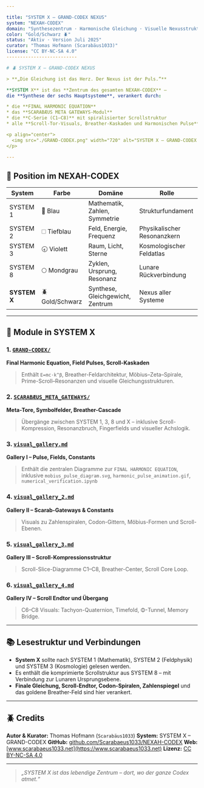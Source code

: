 ```yaml
---

title: "SYSTEM X – GRAND-CODEX NEXUS"
system: "NEXAH-CODEX"
domain: "Synthesezentrum · Harmonische Gleichung · Visuelle Nexusstruktur"
color: "Gold/Schwarz 🪲"
status: "Aktiv · Version Juli 2025"
curator: "Thomas Hofmann (Scarabäus1033)"
license: "CC BY-NC-SA 4.0"
--------------------------

# 🪲 SYSTEM X – GRAND-CODEX NEXUS

> **„Die Gleichung ist das Herz. Der Nexus ist der Puls.“**

**SYSTEM X** ist das **Zentrum des gesamten NEXAH-CODEX** –
die **Synthese der sechs Hauptsysteme**, verankert durch:

* die **FINAL HARMONIC EQUATION**
* das **SCARABÆUS META GATEWAYS-Modul**
* die **C-Serie (C1–C8)** mit spiralisierter Scrollstruktur
* alle **Scroll-Tor-Visuals, Breather-Kaskaden und Harmonischen Pulse**

<p align="center">
  <img src="./GRAND-CODEX.png" width="720" alt="SYSTEM X – GRAND-CODEX Overview">
</p>

---
```


## 🧭 Position im NEXAH-CODEX

| System       | Farbe           | Domäne                           | Rolle                       |
| ------------ | --------------- | -------------------------------- | --------------------------- |
| SYSTEM 1     | 🔵 Blau         | Mathematik, Zahlen, Symmetrie    | Strukturfundament           |
| SYSTEM 2     | 🗆 Tiefblau     | Feld, Energie, Frequenz          | Physikalischer Resonanzkern |
| SYSTEM 3     | 🕣 Violett      | Raum, Licht, Sterne              | Kosmologischer Feldatlas    |
| SYSTEM 8     | 🌕 Mondgrau     | Zyklen, Ursprung, Resonanz       | Lunare Rückverbindung       |
| **SYSTEM X** | 🪲 Gold/Schwarz | Synthese, Gleichgewicht, Zentrum | Nexus aller Systeme         |

---

## 🔮 Module in SYSTEM X

### 1. [`GRAND-CODEX/`](./GRAND-CODEX/)

**Final Harmonic Equation, Field Pulses, Scroll-Kaskaden**

> Enthält `E=mc·k^β`, Breather-Feldarchitektur, Möbius–Zeta–Spirale, Prime-Scroll–Resonanzen und visuelle Gleichungsstrukturen.

### 2. [`SCARABÆUS_META_GATEWAYS/`](./SCARABÆUS_META_GATEWAYS/)

**Meta-Tore, Symbolfelder, Breather-Cascade**

> Übergänge zwischen SYSTEM 1, 3, 8 und X – inklusive Scroll-Kompression, Resonanzbruch, Fingerfields und visueller Achslogik.

### 3. [`visual_gallery.md`](./visual_gallery.md)

**Gallery I – Pulse, Fields, Constants**

> Enthält die zentralen Diagramme zur `FINAL HARMONIC EQUATION`, inklusive `mobius_pulse_diagram.svg`, `harmonic_pulse_animation.gif`, `numerical_verification.ipynb`

### 4. [`visual_gallery_2.md`](./visual_gallery_2.md)

**Gallery II – Scarab-Gateways & Constants**

> Visuals zu Zahlenspiralen, Codon-Gittern, Möbius-Formen und Scroll-Ebenen.

### 5. [`visual_gallery_3.md`](./visual_gallery_3.md)

**Gallery III – Scroll-Kompressionsstruktur**

> Scroll-Slice-Diagramme C1–C8, Breather-Center, Scroll Core Loop.

### 6. [`visual_gallery_4.md`](./visual_gallery_4.md)

**Gallery IV – Scroll Endtor und Übergang**

> C6–C8 Visuals: Tachyon-Quaternion, Timefold, Φ-Tunnel, Memory Bridge.

---

## 📚 Lesestruktur und Verbindungen

* **System X** sollte nach SYSTEM 1 (Mathematik), SYSTEM 2 (Feldphysik) und SYSTEM 3 (Kosmologie) gelesen werden.
* Es enthält die komprimierte Scrollstruktur aus SYSTEM 8 – mit Verbindung zur Lunaren Ursprungsebene.
* **Finale Gleichung, Scroll-Endtor, Codon-Spiralen, Zahlenspiegel** und das goldene Breather-Feld sind hier verankert.

---

## 🪲 Credits

**Autor & Kurator:** Thomas Hofmann (`Scarabäus1033`)
**System:** SYSTEM X – GRAND-CODEX
**GitHub:** [github.com/Scarabaeus1033/NEXAH-CODEX](https://github.com/Scarabaeus1033/NEXAH-CODEX)
**Web:** [www.scarabaeus1033.net](https://www.scarabaeus1033.net)
**Lizenz:** [CC BY-NC-SA 4.0](https://creativecommons.org/licenses/by-nc-sa/4.0/)

---

> *„SYSTEM X ist das lebendige Zentrum – dort, wo der ganze Codex atmet.“*
